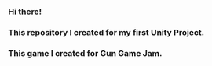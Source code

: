 ### Hi there!
### This repository I created for my first Unity Project.
### This game I created for Gun Game Jam.
